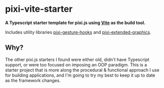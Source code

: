 # pixi-vite-starter
**A Typescript starter template for pixi.js using [Vite](https://vitejs.dev/) as the build tool.**

Includes utility libraries [pixi-gesture-hooks](https://github.com/alligatorjazz/pixi-gesture-hooks) and [pixi-extended-graphics](https://github.com/alligatorjazz/pixi-extended-graphics).

## Why?
The other pixi.js starters I found were either old, didn't have Typescript support, or were too focused on imposing an OOP paradigm. This is a starter project that is more along the procedural & functional approach I use for building applications, and I'm going to try my best to keep it up to date as the framework changes.
